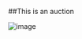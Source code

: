 ##This is an auction

![image](https://user-images.githubusercontent.com/124920759/235420385-908bd8cb-e194-4d6d-987f-e451250e3b8b.png)
